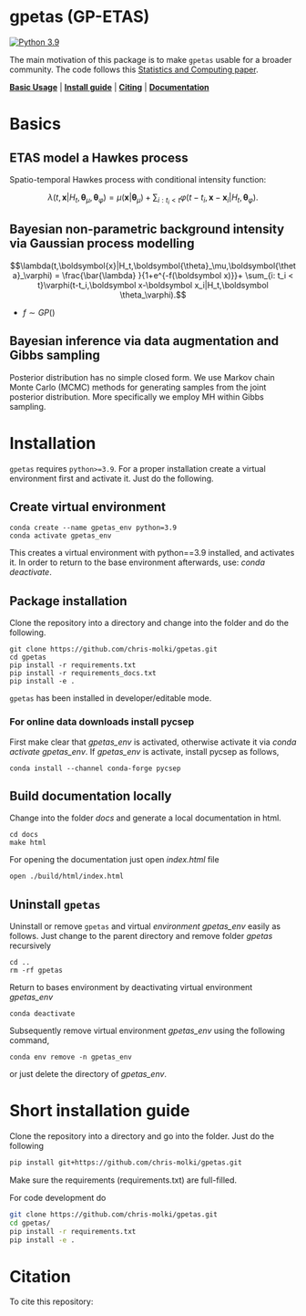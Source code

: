 # gpetas (GP-ETAS)

[![Python 3.9](https://img.shields.io/badge/python-3.9-blue.svg)](https://www.python.org/downloads/release/python-390/)

The main motivation of this package is to make
`gpetas` usable for a broader community.
The code follows this [Statistics and Computing paper](https://link.springer.com/article/10.1007/s11222-022-10085-3).

[**Basic Usage**](#basics) | [**Install guide**](#installation) | [**Citing**](#citation) | [**Documentation**](https://chris-molki.github.io/gaussian-toolbox/)

# Basics

## ETAS model a Hawkes process
Spatio-temporal Hawkes process with conditional intensity function:

```math
\lambda(t,\boldsymbol{x}|H_t,\boldsymbol{\theta}_\mu,\boldsymbol{\theta}_\varphi) = \mu(\boldsymbol{x}|\boldsymbol{\theta}_\mu) + \sum_{i: t_i < t}\varphi(t-t_i,\boldsymbol{x}-\boldsymbol{x}_i|H_t,\boldsymbol{\theta}_\varphi).
```

## Bayesian non-parametric background intensity via Gaussian process modelling

```math
\lambda(t,\boldsymbol{x}|H_t,\boldsymbol{\theta}_\mu,\boldsymbol{\theta}_\varphi) = \frac{\bar{\lambda} }{1+e^{-f(\boldsymbol x)}}+ \sum_{i: t_i < t}\varphi(t-t_i,\boldsymbol x-\boldsymbol x_i|H_t,\boldsymbol \theta_\varphi).
```
* $f\sim GP()$

## Bayesian inference via data augmentation and Gibbs sampling

Posterior distribution has no simple closed form. We use Markov chain Monte Carlo (MCMC) methods for generating samples from 
the joint posterior distribution. More specifically we employ MH within Gibbs sampling.

# Installation

`gpetas` requires `python>=3.9`.
For a proper installation create a virtual environment first and activate it. Just do the following.

## Create virtual environment
```
conda create --name gpetas_env python=3.9
conda activate gpetas_env
```
This creates a virtual environment with python==3.9 installed, and activates it.
In order to return to the base environment afterwards, use: *conda deactivate*.

## Package installation
Clone the repository into a directory and change into the folder and do the following.
```
git clone https://github.com/chris-molki/gpetas.git
cd gpetas
pip install -r requirements.txt
pip install -r requirements_docs.txt
pip install -e .
```

`gpetas` has been installed in developer/editable mode.

### For online data downloads install pycsep
First make clear that *gpetas_env* is activated,
otherwise activate it via *conda activate gpetas_env*.
If *gpetas_env* is activate, install pycsep as follows,
```
conda install --channel conda-forge pycsep
```

## Build documentation locally

Change into the folder *docs*
and generate a local documentation in html.
```
cd docs
make html
```
For opening the documentation just open *index.html* file
```
open ./build/html/index.html 
```

## Uninstall ```gpetas```

Uninstall or remove ```gpetas``` and 
virtual *environment gpetas_env* easily 
as follows.
Just change to the parent directory 
and remove folder *gpetas* recursively
```
cd ..
rm -rf gpetas
```
Return to bases environment by deactivating virtual environment *gpetas_env*
```
conda deactivate
```
Subsequently remove virtual environment *gpetas_env* using the following 
command,
```
conda env remove -n gpetas_env
```
or just delete the directory of *gpetas_env*.

# Short installation guide
Clone the repository into a directory and go into the folder. Just do the following
```bash
pip install git+https://github.com/chris-molki/gpetas.git
```
Make sure the requirements (requirements.txt) are full-filled.

For code development do
```bash
git clone https://github.com/chris-molki/gpetas.git
cd gpetas/
pip install -r requirements.txt
pip install -e .
```

# Citation

To cite this repository:
